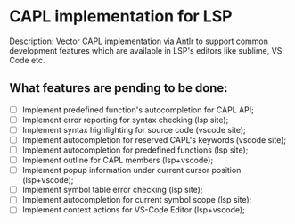CAPL implementation for LSP
====================
Description: Vector CAPL implementation via Antlr to support common
development features which are available in LSP's editors like sublime,
VS Code etc.

What features are pending to be done:
-------------------------------------
- [ ] Implement predefined function's autocompletion for CAPL API;
- [ ] Implement error reporting for syntax checking (lsp site);
- [ ] Implement syntax highlighting for source code (vscode site);
- [ ] Implement autocompletion for reserved CAPL's keywords (vscode site); 
- [ ] Implement autocompletion for predefined functions (lsp site); 
- [ ] Implement outline for CAPL members (lsp+vscode); 
- [ ] Implement popup information under current cursor position (lsp+vscode); 
- [ ] Implement symbol table error checking (lsp site); 
- [ ] Implement autocompletion for current symbol scope (lsp site);
- [ ] Implement context actions for VS-Code Editor (lsp+vscode);